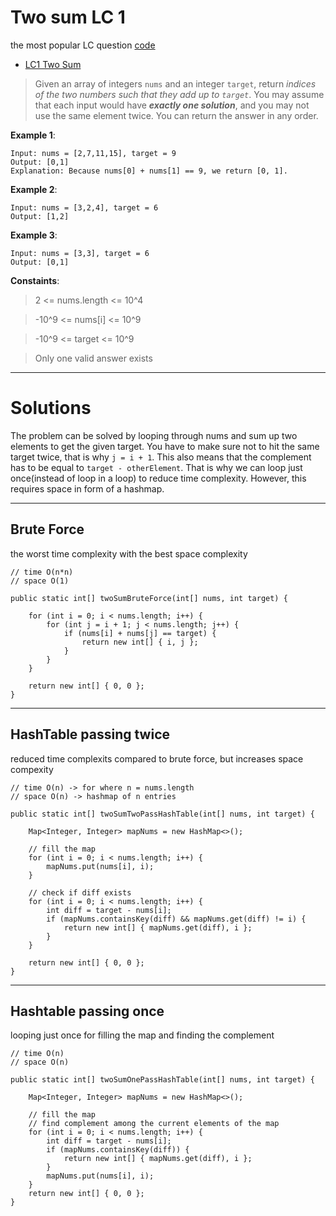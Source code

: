 # Two sum LC 1

the most popular LC question
[code](TwoSum.java)
- [LC1 Two Sum](https://leetcode.com/problems/two-sum/)
> Given an array of integers `nums` and an integer `target`, return *indices of the two numbers such that they add up to `target`*. You may assume that each input would have ***exactly one solution***, and you may not use the same element twice. You can return the answer in any order.

**Example 1**:
```
Input: nums = [2,7,11,15], target = 9
Output: [0,1]
Explanation: Because nums[0] + nums[1] == 9, we return [0, 1].
```
**Example 2**:
```
Input: nums = [3,2,4], target = 6
Output: [1,2]
```
**Example 3**:
```
Input: nums = [3,3], target = 6
Output: [0,1]
```

**Constaints**:
> 2 <= nums.length <= 10^4

> -10^9 <= nums[i] <= 10^9

> -10^9 <= target <= 10^9

> Only one valid answer exists

---

# Solutions

The problem can be solved by looping through nums and sum up two elements to get the given target. You have to make sure not to hit the same target twice, that is why ```j = i + 1```.
This also means that the complement has to be equal to ```target - otherElement```.
That is why we can loop just once(instead of loop in a loop) to reduce time complexity. However, this requires space in form of a hashmap.

---
## Brute Force

the worst time complexity with the best space complexity
```
// time O(n*n)
// space O(1)

public static int[] twoSumBruteForce(int[] nums, int target) {

    for (int i = 0; i < nums.length; i++) {
        for (int j = i + 1; j < nums.length; j++) {
            if (nums[i] + nums[j] == target) {
                return new int[] { i, j };
            }
        }
    }

    return new int[] { 0, 0 };
}
```
---
## HashTable passing twice

reduced time complexits compared to brute force, but increases space compexity
```
// time O(n) -> for where n = nums.length
// space O(n) -> hashmap of n entries

public static int[] twoSumTwoPassHashTable(int[] nums, int target) {

    Map<Integer, Integer> mapNums = new HashMap<>();

    // fill the map
    for (int i = 0; i < nums.length; i++) {
        mapNums.put(nums[i], i);
    }

    // check if diff exists
    for (int i = 0; i < nums.length; i++) {
        int diff = target - nums[i];
        if (mapNums.containsKey(diff) && mapNums.get(diff) != i) {
            return new int[] { mapNums.get(diff), i };
        }
    }

    return new int[] { 0, 0 };
}
```
---
## Hashtable passing once

looping just once for filling the map and finding the complement
```
// time O(n)
// space O(n)

public static int[] twoSumOnePassHashTable(int[] nums, int target) {

    Map<Integer, Integer> mapNums = new HashMap<>();

    // fill the map
    // find complement among the current elements of the map
    for (int i = 0; i < nums.length; i++) {
        int diff = target - nums[i];
        if (mapNums.containsKey(diff)) {
            return new int[] { mapNums.get(diff), i };
        }
        mapNums.put(nums[i], i);
    }
    return new int[] { 0, 0 };
}
```
